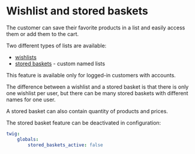 # Wishlist and stored baskets

The customer can save their favorite products in a list and easily access them or add them to the cart.

Two different types of lists are available:

- [wishlists](wishlist_and_stored_basket_wishlist.md)
- [stored baskets](wishlist_and_stored_basket_stored_baskets.md) - custom named lists

This feature is available only for logged-in customers with accounts.

The difference between a wishlist and a stored basket is that there is only one wishlist per user,
but there can be many stored baskets with different names for one user. 

A stored basket can also contain quantity of products and prices.

The stored basket feature can be deactivated in configuration:

``` yaml
twig:
    globals:
        stored_baskets_active: false
```
